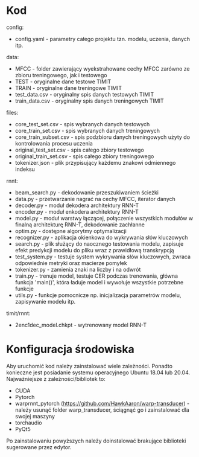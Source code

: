 # Kod

config:
  - config.yaml - parametry całego projektu tzn. modelu, uczenia, danych itp.

data:
  - MFCC - folder zawierający wyekstrahowane cechy MFCC zarówno ze zbioru treningowego, jak i testowego
  - TEST - oryginalne dane testowe TIMIT
  - TRAIN - oryginalne dane treningowe TIMIT
  - test_data.csv - oryginalny spis danych testowych TIMIT
  - train_data.csv - oryginalny spis danych treningowych TIMIT

files:
  - core_test_set.csv - spis wybranych danych testowych
  - core_train_set.csv - spis wybranych danych treningowych
  - core_train_subset.csv - spis podzbioru danych treningowych użyty do kontrolowania procesu uczenia
  - original_test_set.csv - spis całego zbiory testowego
  - original_train_set.csv - spis całego zbiory treningowego
  - tokenizer.json - plik przypisujący każdemu znakowi odmiennego indeksu

rnnt:
  - beam_search.py - dekodowanie przeszukiwaniem ścieżki
  - data.py - przetwarzanie nagrać na cechy MFCC, iterator danych
  - decoder.py - moduł dekodera architektury RNN-T
  - encoder.py - moduł enkodera architektury RNN-T
  - model.py - moduł warstwy łączącej, połączenie wszystkich modułów w finalną architekturę RNN-T, dekodowanie zachłanne
  - optim.py - dostępne algorytmy optymalizacji
  - recognizer.py - aplikacja okienkowa do wykrywania słów kluczowych
  - search.py - plik służący do naocznego testowania modelu, zapisuje efekt predykcji modelu do pliku wraz z prawidłową transkrypcją
  - test_system.py - testuje system wykrywania słów kluczowych, zwraca odpowiednie metryki oraz macierze pomyłek
  - tokenizer.py - zamienia znaki na liczby i na odwrót
  - train.py - trenuje model, testuje CER podczas trenowania, główna funkcja 'main()', która ładuje model i wywołuje wszystkie potrzebne funkcje
  - utils.py - funkcje pomocnicze np. inicjalizacja parametrów modelu, zapisywanie modelu itp.

timit/rnnt:
 - 2enc1dec_model.chkpt - wytrenowany model RNN-T

# Konfiguracja środowiska
Aby uruchomić kod należy zainstalować wiele zależności. Ponadto konieczne jest posiadanie systemu operacyjnego Ubuntu 18.04 lub 20.04. Najważniejsze z zależności/bibliotek to:
  - CUDA
  - Pytorch
  - warprnnt_pytorch (https://github.com/HawkAaron/warp-transducer) - należy usunąć folder warp_transducer, ściągnąć go i zainstalować dla swojej maszyny
  - torchaudio
  - PyQt5

Po zainstalowaniu powyższych należy doinstalować brakujące biblioteki sugerowane przez edytor.
